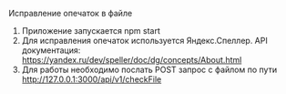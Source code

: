 Исправление опечаток в файле

1. Приложение запускается npm start
2. Для исправления опечаток используется Яндекс.Спеллер. API документация: https://yandex.ru/dev/speller/doc/dg/concepts/About.html
3. Для работы необходимо послать POST запрос с файлом по пути http://127.0.0.1:3000/api/v1/checkFile
